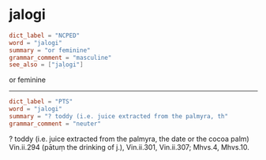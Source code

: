 # jalogi

``` toml
dict_label = "NCPED"
word = "jalogi"
summary = "or feminine"
grammar_comment = "masculine"
see_also = ["jaḷogi"]
```

or feminine

--------------------

``` toml
dict_label = "PTS"
word = "jalogi"
summary = "? toddy (i.e. juice extracted from the palmyra, th"
grammar_comment = "neuter"
```

? toddy (i.e. juice extracted from the palmyra, the date or the cocoa palm) Vin.ii.294 (pātuṃ the drinking of j.), Vin.ii.301, Vin.ii.307; Mhvs.4, Mhvs.10.

